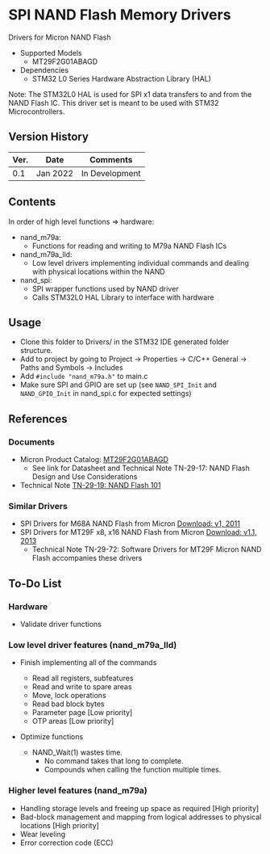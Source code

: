 # SPI NAND Flash Memory Drivers

Drivers for Micron NAND Flash 
- Supported Models
  - MT29F2G01ABAGD
- Dependencies
  - STM32 L0 Series Hardware Abstraction Library (HAL) 

Note: The STM32L0 HAL is used for SPI x1 data transfers to and from the NAND Flash IC. This driver set is meant to be used with STM32 Microcontrollers.
  
## Version History

Ver. |      Date      |     Comments     |
---  |      ---       |       ---        |
0.1	 |	  Jan 2022    |  In Development  | 					


## Contents

In order of high level functions => hardware: 
- nand_m79a:
  - Functions for reading and writing to M79a NAND Flash ICs
- nand_m79a_lld:
  - Low level drivers implementing individual commands and dealing with physical locations within the NAND
- nand_spi:
  - SPI wrapper functions used by NAND driver
  - Calls STM32L0 HAL Library to interface with hardware

## Usage 

- Clone this folder to Drivers/ in the STM32 IDE generated folder structure. 
- Add to project by going to Project -> Properties -> C/C++ General -> Paths and Symbols -> Includes
- Add `#include "nand_m79a.h"` to main.c
- Make sure SPI and GPIO are set up (see `NAND_SPI_Init` and `NAND_GPIO_Init` in nand_spi.c for expected settings)

## References 

### Documents
- Micron Product Catalog: [MT29F2G01ABAGD](https://www.micron.com/products/nand-flash/serial-nand/part-catalog/mt29f2g01abagdwb-it)
  - See link for Datasheet and Technical Note TN-29-17: NAND Flash Design and Use Considerations
- Technical Note [TN-29-19: NAND Flash 101](https://media-www.micron.com/-/media/client/global/documents/products/technical-note/nand-flash/tn2919_nand_101.pdf?rev=3774f4d24cec419382e02941b460e286)

### Similar Drivers
- SPI Drivers for M68A NAND Flash from Micron [Download: v1, 2011](https://media-www.micron.com/-/media/client/global/documents/products/nand-flash-software/mt29f_1gb-32gb_nand_driver.zip?rev=d418de6415a44bc98a55d30068b30494)
- SPI Drivers for MT29F x8, x16 NAND Flash from Micron [Download: v1.1, 2013](https://micron.com)
  - Technical Note TN-29-72: Software Drivers for MT29F Micron NAND Flash accompanies these drivers

## To-Do List

### Hardware 
- Validate driver functions

### Low level driver features (nand_m79a_lld)
- Finish implementing all of the commands
  - Read all registers, subfeatures
  - Read and write to spare areas
  - Move, lock operations
  - Read bad block bytes
  - Parameter page [Low priority]
  - OTP areas [Low priority]

- Optimize functions
  - NAND_Wait(1) wastes time. 
    - No command takes that long to complete.
    - Compounds when calling the function multiple times.

### Higher level features (nand_m79a)
- Handling storage levels and freeing up space as required [High priority]
- Bad-block management and mapping from logical addresses to physical locations [High priority]
- Wear leveling 
- Error correction code (ECC)
